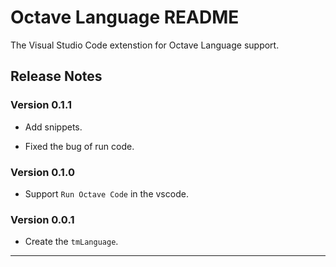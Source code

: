 # Octave Language README

The Visual Studio Code extenstion for Octave Language support.

## Release Notes

### Version 0.1.1

* Add snippets.

* Fixed the bug of run code.

### Version 0.1.0

* Support `Run Octave Code` in the vscode.

### Version 0.0.1

* Create the `tmLanguage`.

-----------------------------------------------------------------------------------------------------------